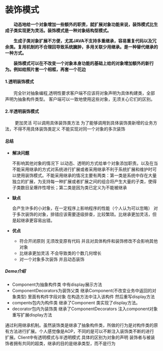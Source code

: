 # 装饰模式
**&emsp;&emsp;动态地给一个对象增加一些额外的职责，就扩展对象功能来说，装饰模式比生成子类实现更为灵活。装饰模式是一种对象结构型模式。**

**&emsp;&emsp;生成子类对象扩展不方便，尤其JAVA不支持多重继承，容易重复代码以及冗余类。复用机制的不合理回导致系统臃肿，多用关联少用继承。是一种替代继承的一种方式。**

**&emsp;&emsp;装饰模式可以在不改变一个对象本身功能的基础上给的对象增加额外的新行为。例如给照片套一个相框，再套一个花边**

 #### 1.透明装饰模式
&emsp;&emsp;完全针对抽象编程,透明性要求客户端不应该将对象声明为具体构建类，全部声明为抽象构件类型。 客户端可以一致地使用这些对象，无须关心它们的区别。

 #### 2.半透明装饰模式
&emsp;&emsp; 更加灵活 可以调用具体装饰类方法 为了能够调用到具体装饰类新增的业务方法，不得不用具体装饰类定义  不能实现对同一个对象的多次装饰

#### 总结

* **解决问题**
    
     不影响其他对象的情况下 以动态、透明的方式给单个对象添加职责。以及在当不能采用继承的方式对系统进行扩展或者采用继承不利于系统扩展和维护时可以使用装饰模式。不能采用继承的情况主要有两类：第一类是系统中存在大量独立的扩展，为支持每一种扩展或者扩展之间的组合将产生大量的子类，使得子类数目呈爆炸性增长；第二类是因为类已定义为不能被继承 
     
  
* **缺点**
  
     会产生许多的小对象，在一定程序上影响程序的性能（个人认为可以忽略）
     对于多次装饰的对象，排错应该需要逐级排查，比较繁琐。比继承更加灵活，但是起继承更容易出错。
     
* **优点**
    - 符合开闭原则 无须改变原有代码 并且对具体构件和装饰修改不会影响其他对象
    - 比继承更加灵活 不会导致类的个数几何增长
    - 对一个对象多次装饰 并且动态装饰
   
  
##### Demo介绍
- Component为抽象构件类  中有display展示方法
- ComponentDecorators为装饰父类  继承Component(不改变业务中返回的对象类型)  里面有构件字段对象 在构造方法中注入该构件 然后重写display方法  
- compents包内为构件类 继承了Component  类实现了display方法。
- decorator包内为装饰类 继承了ComponentDecorators 注入component对象 重写扩展display方法

通过利用继承机制。虽然装饰类是继承了抽象构件类，所做的行为是对构件类的原有方法进行扩展。个人感觉像是AOP，不同的是可以不断注入装饰类不断的进行扩展。Client中有透明模式与半透明模式 具体的区别为对象的声明
装饰者与被装饰者拥有共同的超类，继承的目的是继承类型，而不是行为

  